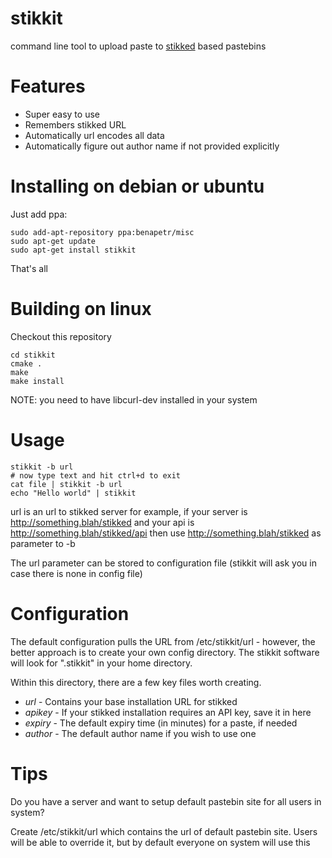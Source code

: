 stikkit
=======

command line tool to upload paste to [stikked](https://github.com/claudehohl/Stikked) based pastebins

Features
========

* Super easy to use
* Remembers stikked URL
* Automatically url encodes all data
* Automatically figure out author name if not provided explicitly

Installing on debian or ubuntu
==============================

Just add ppa:
```
sudo add-apt-repository ppa:benapetr/misc
sudo apt-get update
sudo apt-get install stikkit
```

That's all

Building on linux
=================

Checkout this repository
```
cd stikkit
cmake .
make
make install
```

NOTE: you need to have libcurl-dev installed in your system

Usage
=====

```
stikkit -b url
# now type text and hit ctrl+d to exit
cat file | stikkit -b url
echo "Hello world" | stikkit
```

url is an url to stikked server for example, if your server is http://something.blah/stikked and your api is http://something.blah/stikked/api then use http://something.blah/stikked as parameter to -b

The url parameter can be stored to configuration file (stikkit will ask you in case there is none in config file)

Configuration
=====

The default configuration pulls the URL from /etc/stikkit/url - however, the better approach is to create your own config directory. The stikkit software will look for ".stikkit" in your home directory.

Within this directory, there are a few key files worth creating.

 - *url* - Contains your base installation URL for stikked
 - *apikey* - If your stikked installation requires an API key, save it in here
 - *expiry* - The default expiry time (in minutes) for a paste, if needed
 - *author* - The default author name if you wish to use one

Tips
=====

Do you have a server and want to setup default pastebin site for all users in system?

Create /etc/stikkit/url which contains the url of default pastebin site. Users will be able to override it, but by default everyone on system will use this
